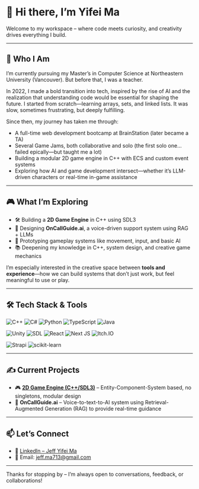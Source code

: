# 👋 Hi there, I’m Yifei Ma

Welcome to my workspace – where code meets curiosity, and creativity drives everything I build.

---

## 🧭 Who I Am

I’m currently pursuing my Master’s in Computer Science at Northeastern University (Vancouver). But before that, I was a teacher.

In 2022, I made a bold transition into tech, inspired by the rise of AI and the realization that understanding code would be essential for shaping the future. I started from scratch—learning arrays, sets, and linked lists. It was slow, sometimes frustrating, but deeply fulfilling.

Since then, my journey has taken me through:

- A full-time web development bootcamp at BrainStation (later became a TA)
- Several Game Jams, both collaborative and solo (the first solo one… failed epically—but taught me a lot)
- Building a modular 2D game engine in C++ with ECS and custom event systems
- Exploring how AI and game development intersect—whether it’s LLM-driven characters or real-time in-game assistance

---

## 🎮 What I’m Exploring

- 🛠 Building a **2D Game Engine** in C++ using SDL3
- 🧠 Designing **OnCallGuide.ai**, a voice-driven support system using RAG + LLMs
- 🧪 Prototyping gameplay systems like movement, input, and basic AI
- 📚 Deepening my knowledge in C++, system design, and creative game mechanics

I’m especially interested in the creative space between **tools and experience**—how we can build systems that don’t just work, but feel meaningful to use or play.

---

## 🛠 Tech Stack & Tools

![C++](https://img.shields.io/badge/c++-%2300599C.svg?style=for-the-badge&logo=c%2B%2B&logoColor=white)
![C#](https://img.shields.io/badge/C%23-239120?style=for-the-badge&logo=csharp&logoColor=white)
![Python](https://img.shields.io/badge/python-3670A0?style=for-the-badge&logo=python&logoColor=ffdd54)
![TypeScript](https://img.shields.io/badge/TypeScript-007ACC?style=for-the-badge&logo=typescript&logoColor=white)
![Java](https://img.shields.io/badge/java-%23ED8B00.svg?style=for-the-badge&logo=openjdk&logoColor=white)

![Unity](https://img.shields.io/badge/Unity-000000?style=for-the-badge&logo=unity&logoColor=white)
![SDL](https://img.shields.io/badge/SDL3-informational?style=for-the-badge)
![React](https://img.shields.io/badge/react-%2320232a.svg?style=for-the-badge&logo=react&logoColor=%2361DAFB)
![Next JS](https://img.shields.io/badge/Next-black?style=for-the-badge&logo=next.js&logoColor=white)
![Itch.IO](https://img.shields.io/badge/Itch.io-FA5C5C?style=for-the-badge&logo=itchdotio&logoColor=white)

![Strapi](https://img.shields.io/badge/strapi-%232E7EEA.svg?style=for-the-badge&logo=strapi&logoColor=white)
![scikit-learn](https://img.shields.io/badge/scikit--learn-%23F7931E.svg?style=for-the-badge&logo=scikit-learn&logoColor=white)

---

## ✍️ Current Projects

- 🎮 **[2D Game Engine (C++/SDL3)](https://github.com/VanK33/2d-engine)** – Entity-Component-System based, no singletons, modular design
- 🧠 **OnCallGuide.ai** – Voice-to-text-to-AI system using Retrieval-Augmented Generation (RAG) to provide real-time guidance

---

## 📫 Let’s Connect

- 🔗 [LinkedIn – Jeff Yifei Ma](https://www.linkedin.com/in/jeff-yifei-ma)
- 📮 Email: [jeff.ma713@gmail.com](mailto:jeff.ma713@gmail.com)

---

Thanks for stopping by – I’m always open to conversations, feedback, or collaborations!

